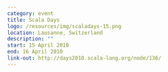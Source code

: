 ```yaml
---
category: event
title: Scala Days
logo: /resources/img/scaladays-15.png
location: Lausanne, Switzerland
description: ""
start: 15 April 2010
end: 16 April 2010
link-out: http://days2010.scala-lang.org/node/136/
---
```

